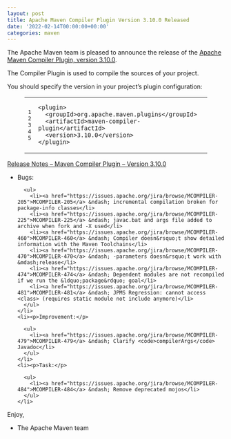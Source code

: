 ```yaml
---
layout: post
title: Apache Maven Compiler Plugin Version 3.10.0 Released
date: '2022-02-14T00:00:00+00:00'
categories: maven
---
```

<div class="entry-content"><p>The Apache Maven team is pleased to announce the release of the
  <a href="https://maven.apache.org/plugins/maven-compiler-plugin/">Apache Maven Compiler Plugin, version 3.10.0</a>.</p>

  <p>The Compiler Plugin is used to compile the sources of your project.</p>

  <p>You should specify the version in your project&rsquo;s plugin configuration:</p>

  <figure class='code'><figcaption><span></span></figcaption><div class="highlight"><table><tr><td class="gutter"><pre class="line-numbers"><span class='line-number'>1</span>
<span class='line-number'>2</span>
<span class='line-number'>3</span>
<span class='line-number'>4</span>
<span class='line-number'>5</span>
</pre></td><td class='code'><pre><code class='xml'><span class='line'><span class="nt">&lt;plugin&gt;</span>
</span><span class='line'>  <span class="nt">&lt;groupId&gt;</span>org.apache.maven.plugins<span class="nt">&lt;/groupId&gt;</span>
</span><span class='line'>  <span class="nt">&lt;artifactId&gt;</span>maven-compiler-plugin<span class="nt">&lt;/artifactId&gt;</span>
</span><span class='line'>  <span class="nt">&lt;version&gt;</span>3.10.0<span class="nt">&lt;/version&gt;</span>
</span><span class='line'><span class="nt">&lt;/plugin&gt;</span>
</span></code></pre></td></tr></table></div></figure>




  <!-- more -->


  <p><a href="https://issues.apache.org/jira/secure/ReleaseNote.jspa?projectId=12317225&amp;version=12351256">Release Notes &ndash; Maven Compiler Plugin &ndash; Version 3.10.0</a></p>

  <ul>
    <li><p>Bugs:</p>

      <ul>
        <li><a href="https://issues.apache.org/jira/browse/MCOMPILER-205">MCOMPILER-205</a> &ndash; incremental compilation broken for package-info classes</li>
        <li><a href="https://issues.apache.org/jira/browse/MCOMPILER-225">MCOMPILER-225</a> &ndash; javac.bat and args file added to archive when fork and -X used</li>
        <li><a href="https://issues.apache.org/jira/browse/MCOMPILER-460">MCOMPILER-460</a> &ndash; Compiler doesn&rsquo;t show detailed information with the Maven Toolchains</li>
        <li><a href="https://issues.apache.org/jira/browse/MCOMPILER-470">MCOMPILER-470</a> &ndash; -parameters doesn&rsquo;t work with &mdash;release</li>
        <li><a href="https://issues.apache.org/jira/browse/MCOMPILER-474">MCOMPILER-474</a> &ndash; Dependent modules are not recompiled if we run the &ldquo;package&rdquo; goal</li>
        <li><a href="https://issues.apache.org/jira/browse/MCOMPILER-481">MCOMPILER-481</a> &ndash; JPMS Regression: cannot access <class> (requires static module not include anymore)</li>
      </ul>
    </li>
    <li><p>Improvement:</p>

      <ul>
        <li><a href="https://issues.apache.org/jira/browse/MCOMPILER-479">MCOMPILER-479</a> &ndash; Clarify <code>compilerArgs</code> Javadoc</li>
      </ul>
    </li>
    <li><p>Task:</p>

      <ul>
        <li><a href="https://issues.apache.org/jira/browse/MCOMPILER-484">MCOMPILER-484</a> &ndash; Remove deprecated mojos</li>
      </ul>
    </li>
  </ul>


  <p>Enjoy,</p>

  <ul>
    <li>The Apache Maven team</li>
  </ul>
